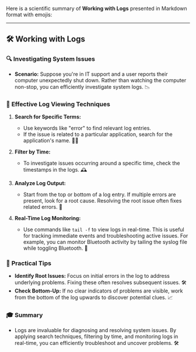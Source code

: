 Here is a scientific summary of **Working with Logs** presented in Markdown format with emojis:

---

## 🛠️ **Working with Logs**

### 🔍 **Investigating System Issues**
- **Scenario:** Suppose you're in IT support and a user reports their computer unexpectedly shut down. Rather than watching the computer non-stop, you can efficiently investigate system logs. 📉

### 🔎 **Effective Log Viewing Techniques**
1. **Search for Specific Terms:**
   - Use keywords like "error" to find relevant log entries.
   - If the issue is related to a particular application, search for the application's name. 🕵️‍♂️

2. **Filter by Time:**
   - To investigate issues occurring around a specific time, check the timestamps in the logs. 🕰️

3. **Analyze Log Output:**
   - Start from the top or bottom of a log entry. If multiple errors are present, look for a root cause. Resolving the root issue often fixes related errors. 🔎

4. **Real-Time Log Monitoring:**
   - Use commands like `tail -f` to view logs in real-time. This is useful for tracking immediate events and troubleshooting active issues. For example, you can monitor Bluetooth activity by tailing the syslog file while toggling Bluetooth. 📜

### 🧩 **Practical Tips**
- **Identify Root Issues:** Focus on initial errors in the log to address underlying problems. Fixing these often resolves subsequent issues. 🛠️
- **Check Bottom-Up:** If no clear indicators of problems are visible, work from the bottom of the log upwards to discover potential clues. 📈

### 🎓 **Summary**
- Logs are invaluable for diagnosing and resolving system issues. By applying search techniques, filtering by time, and monitoring logs in real-time, you can efficiently troubleshoot and uncover problems. 🛠️
